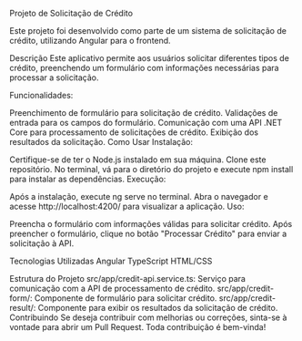 Projeto de Solicitação de Crédito

Este projeto foi desenvolvido como parte de um sistema de solicitação de crédito, utilizando Angular para o frontend.

Descrição
Este aplicativo permite aos usuários solicitar diferentes tipos de crédito, preenchendo um formulário com informações necessárias para processar a solicitação.

Funcionalidades:

Preenchimento de formulário para solicitação de crédito.
Validações de entrada para os campos do formulário.
Comunicação com uma API .NET Core para processamento de solicitações de crédito.
Exibição dos resultados da solicitação.
Como Usar
Instalação:

Certifique-se de ter o Node.js instalado em sua máquina.
Clone este repositório.
No terminal, vá para o diretório do projeto e execute npm install para instalar as dependências.
Execução:

Após a instalação, execute ng serve no terminal.
Abra o navegador e acesse http://localhost:4200/ para visualizar a aplicação.
Uso:

Preencha o formulário com informações válidas para solicitar crédito.
Após preencher o formulário, clique no botão "Processar Crédito" para enviar a solicitação à API.

Tecnologias Utilizadas
Angular
TypeScript
HTML/CSS

Estrutura do Projeto
src/app/credit-api.service.ts: Serviço para comunicação com a API de processamento de crédito.
src/app/credit-form/: Componente de formulário para solicitar crédito.
src/app/credit-result/: Componente para exibir os resultados da solicitação de crédito.
Contribuindo
Se deseja contribuir com melhorias ou correções, sinta-se à vontade para abrir um Pull Request. Toda contribuição é bem-vinda!
